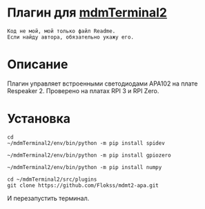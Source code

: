 # Плагин для [mdmTerminal2](https://github.com/Aculeasis/mdmTerminal2)
```
Код не мой, мой только файл Readme.
Если найду автора, обязательно укажу его.
```
# Описание
Плагин управляет встроенными светодиодами APA102 на плате Respeaker 2.
Проверено на платах RPI 3 и RPI Zero.

# Установка
 
```
cd 
~/mdmTerminal2/env/bin/python -m pip install spidev

~/mdmTerminal2/env/bin/python -m pip install gpiozero

~/mdmTerminal2/env/bin/python -m pip install numpy

cd ~/mdmTerminal2/src/plugins
git clone https://github.com/Flokss/mdmt2-apa.git

```

И перезапустить терминал.



